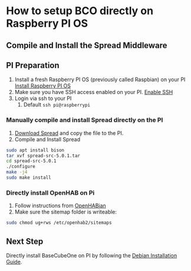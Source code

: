 ---
---
# How to setup BCO directly on Raspberry PI OS

## Compile and Install the Spread Middleware

## PI Preparation
1. Install a fresh Raspberry PI OS (previously called Raspbian) on your PI [Install Raspberry PI OS](https://www.raspberrypi.org/downloads/)
2. Make sure you have SSH access enabled on your PI. [Enable SSH](https://www.raspberrypi.org/documentation/remote-access/ssh/)
3. Login via ssh to your PI
   1. Default ```ssh pi@raspberrypi```

### Manually compile and install Spread directly on the PI
1. [Download Spread](http://www.spread.org/download/spread-src-5.0.1.tar.gz) and copy the file to the PI.
2. Compile and Install Spread
```bash
sudo apt install bison
tar xvf spread-src-5.0.1.tar
cd spread-src-5.0.1
./configure
make -j4
sudo make install
```

### Directly install OpenHAB on Pi
1. Follow instructions from [OpenHABian](https://www.openhab.org/docs/installation/openhabian.html#other-linux-systems-add-openhabian-just-like-any-other-software) 
2. Make sure the sitemap folder is writeable:
```bash
sudo chmod ug+rws /etc/openhab2/sitemaps
```

## Next Step
Directly install BaseCubeOne on PI by following the [Debian Installation Guide](/user/howto/setup-debian.md#setup-the-openbase-debian-repository).